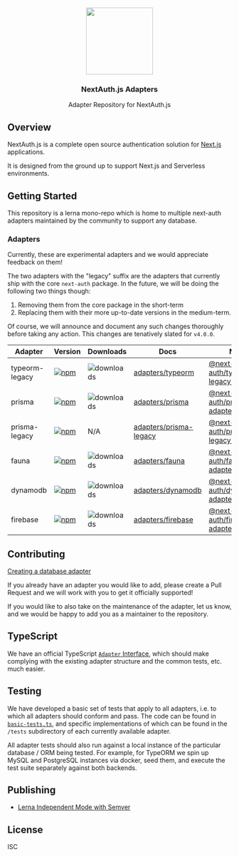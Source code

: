 <p align="center">
   <br/>
   <a href="https://next-auth.js.org" target="_blank"><img height="150px" src="https://next-auth.js.org/img/logo/logo-sm.png" /></a>
   <h3 align="center">NextAuth.js Adapters</h3>
   <p align="center">Adapter Repository for NextAuth.js</p>
</p>

## Overview

NextAuth.js is a complete open source authentication solution for [Next.js](http://nextjs.org/) applications.

It is designed from the ground up to support Next.js and Serverless environments.

## Getting Started

This repository is a lerna mono-repo which is home to multiple next-auth adapters maintained by the community to support any database.

### Adapters

Currently, these are experimental adapters and we would appreciate feedback on them!

The two adapters with the "legacy" suffix are the adapters that currently ship with the core `next-auth` package. In the future, we will be doing the following two things though:

1. Removing them from the core package in the short-term
2. Replacing them with their more up-to-date versions in the medium-term.

Of course, we will announce and document any such changes thoroughly before taking any action. This changes are tenatively slated for `v4.0.0`.

| Adapter        | Version        |   Downloads                                                                                                                                                                     | Docs                                                                           | NPM                                                                                   |
| -------------- | -------------------------------------------------------------------------------------------------------------------------------------------------------------------------------- | ------------------------------------------------------------------------------ | ------------------------------------------------------------------------------------- | ---- |
| typeorm-legacy | [![npm](https://img.shields.io/npm/v/@next-auth/typeorm-legacy-adapter/canary?label=version&style=flat-square)](https://www.npmjs.com/package/@next-auth/typeorm-legacy-adapter) |  ![downloads](https://img.shields.io/npm/dw/@next-auth/typeorm-legacy-adapter)  | [adapters/typeorm](https://next-auth.js.org/adapters/typeorm/typeorm-overview) | [@next-auth/typeorm-legacy-adapter](https://npm.im/@next-auth/typeorm-legacy-adapter) |
| prisma         | [![npm](https://img.shields.io/npm/v/@next-auth/prisma-adapter/canary?label=version&style=flat-square)](https://www.npmjs.com/package/@next-auth/prisma-adapter)   |       ![downloads](https://img.shields.io/npm/dw/@next-auth/prisma-adapter)       | [adapters/prisma](https://next-auth.js.org/adapters/prisma)                    | [@next-auth/prisma-adapter](https://npm.im/@next-auth/prisma-adapter)                 |
| prisma-legacy  | [![npm](https://img.shields.io/npm/v/@next-auth/prisma-legacy-adapter/canary?label=version&style=flat-square)](https://www.npmjs.com/package/@next-auth/prisma-legacy-adapter)  |  N/A  | [adapters/prisma-legacy](https://next-auth.js.org/adapters/prisma-legacy)      | [@next-auth/prisma-legacy-adapter](https://npm.im/@next-auth/prisma-legacy-adapter)   |
| fauna          | [![npm](https://img.shields.io/npm/v/@next-auth/prisma-adapter/canary?label=version&style=flat-square)](https://www.npmjs.com/package/@next-auth/fauna-adapter)     |     ![downloads](https://img.shields.io/npm/dw/@next-auth/fauna-adapter)        | [adapters/fauna](https://next-auth.js.org/adapters/fauna)                      | [@next-auth/fauna-adapter](https://npm.im/@next-auth/fauna-adapter)                   |
| dynamodb       | [![npm](https://img.shields.io/npm/v/@next-auth/dynamodb-adapter/canary?label=version&style=flat-square)](https://www.npmjs.com/package/@next-auth/dynamodb-adapter)       |  ![downloads](https://img.shields.io/npm/dw/@next-auth/dynamodb-adapter)    | [adapters/dynamodb](https://next-auth.js.org/adapters/dynamodb)                | [@next-auth/dynamodb-adapter](https://npm.im/@next-auth/dynamodb-adapter)             |
| firebase       | [![npm](https://img.shields.io/npm/v/@next-auth/firebase-adapter/canary?label=version&style=flat-square)](https://www.npmjs.com/package/@next-auth/firebase-adapter)  |  ![downloads](https://img.shields.io/npm/dw/@next-auth/firebase-adapter)            | [adapters/firebase](https://next-auth.js.org/adapters/firebase)                | [@next-auth/firebase-adapter](https://npm.im/@next-auth/firebase-adapter)            

## Contributing

[Creating a database adapter](https://next-auth.js.org/tutorials/creating-a-database-adapter)

If you already have an adapter you would like to add, please create a Pull Request and we will work with you to get it officially supported!

If you would like to also take on the maintenance of the adapter, let us know, and we would be happy to add you as a maintainer to the repository.

## TypeScript

We have an official TypeScript [`Adapter` Interface](https://github.com/nextauthjs/next-auth/blob/main/types/adapters.d.ts), which should make complying with the existing adapter structure and the common tests, etc. much easier.

## Testing

We have developed a basic set of tests that apply to all adapters, i.e. to which all adapters should conform and pass. The code can be found in [`basic-tests.ts`](https://github.com/nextauthjs/adapters/blob/canary/basic-tests.ts), and specific implementations of which can be found in the `/tests` subdirectory of each currently available adapter.

All adapter tests should also run against a local instance of the particular database / ORM being tested. For example, for TypeORM we spin up MySQL and PostgreSQL instances via docker, seed them, and execute the test suite separately against both backends.

## Publishing

- [Lerna Independent Mode with Semver](https://samhogy.co.uk/2018/08/lerna-independent-mode-with-semver.html)

## License

ISC
